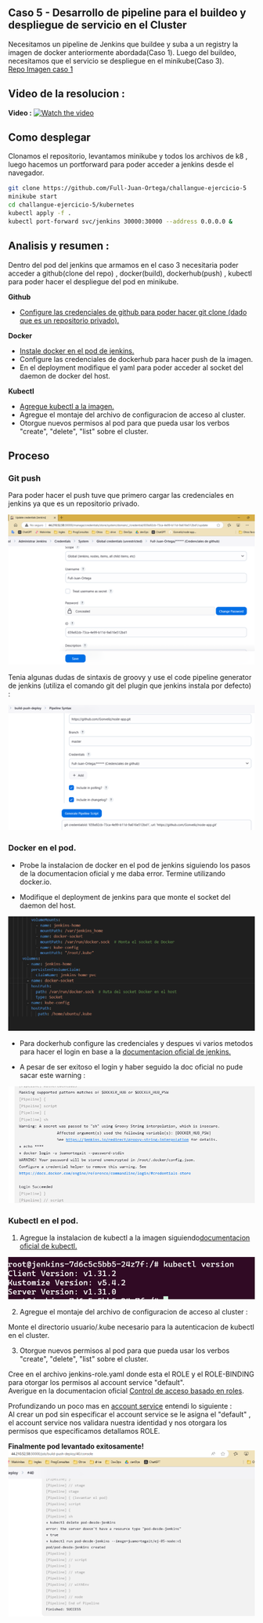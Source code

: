 ## Caso 5 - Desarrollo de pipeline para el buildeo y despliegue de servicio en el Cluster
Necesitamos un pipeline de Jenkins que buildee y suba a un registry la imagen de docker anteriormente abordada(Caso 1). Luego del buildeo, necesitamos que el servicio se despliegue en el minikube(Caso 3).  
[Repo Imagen caso 1](https://github.com/Gonveliz/node-app/blob/master/Dockerfile)

## Video de la resolucion : 

**Video :**
[![Watch the video](https://cdn.loom.com/sessions/thumbnails/c6d096241c734a60867ed775765e542a-59e25a5451e9f26a-full-play.gif)](https://www.loom.com/share/c6d096241c734a60867ed775765e542a?sid=0f5c9dc4-8e5b-46e5-87ae-dff192e2d81b)

## Como desplegar

Clonamos el repositorio, levantamos minikube y todos los archivos de k8 , luego hacemos un portforward para poder acceder a jenkins desde el navegador.  

```bash
git clone https://github.com/Full-Juan-Ortega/challangue-ejercicio-5
minikube start
cd challangue-ejercicio-5/kubernetes
kubectl apply -f .
kubectl port-forward svc/jenkins 30000:30000 --address 0.0.0.0 &
```


## Analisis y resumen :

Dentro del pod del jenkins que armamos en el caso 3 necesitaria poder acceder a github(clone del repo) , docker(build), dockerhub(push) ,  kubectl para poder hacer el despliegue del pod en minikube.

**Github**

* [Configure las credenciales de github para poder hacer git clone (dado que es un repositorio privado). ](#git-push)

**Docker**

* [Instale docker en el pod de jenkins.](#docker-en-el-pod)
* Configure las credenciales de dockerhub para hacer push de la imagen.  
* En el deployment modifique el yaml para poder acceder al socket del daemon de docker del host. 

**Kubectl**

* [Agregue kubectl a la imagen.](#kubectl-en-el-pod)
* Agregue el montaje del archivo de configuracion de acceso al cluster.
* Otorgue nuevos permisos al pod para que pueda usar los verbos "create", "delete", "list" sobre el cluster.


## Proceso

### Git push

Para poder hacer el push tuve que primero cargar las credenciales en jenkins ya que es un repositorio privado.

![git credentials](img/01-git-credentials.PNG)

Tenia algunas dudas de sintaxis de groovy y use el code pipeline generator de jenkins (utiliza el comando git del plugin que jenkins instala por defecto) :

![code pipeline generator](img/02-pipeline-generator.PNG)


### Docker en el pod.

* Probe la instalacion de docker en el pod de jenkins siguiendo los pasos de la documentacion oficial y me daba error. Termine utilizando docker.io.

* Modifique el deployment de jenkins para que monte el socket del daemon del host.

![montajes](img/montajes.PNG)

* Para dockerhub configure las credenciales y despues vi varios metodos para hacer el login en base a la [documentacion oficial de jenkins.](https://www.jenkins.io/doc/book/pipeline/jenkinsfile/#handling-credentials)  

* A pesar de ser exitoso el login y haber seguido la doc oficial no pude sacar este warning : 

![docker warning](img/docker-warning-not-resolve.PNG)


### Kubectl en el pod.

1) Agregue la instalacion de kubectl a la imagen siguiendo[documentacion oficial de kubectl.](https://kubernetes.io/docs/tasks/tools/install-kubectl-linux/)

![kubectl](./img/kubectl-version.PNG)

2) Agregue el montaje del archivo de configuracion de acceso al cluster : 


Monte el directorio usuario/.kube necesario para la autenticacion de kubectl en el cluster.

3) Otorgue nuevos permisos al pod para que pueda usar los verbos "create", "delete", "list" sobre el cluster.

Cree en el archivo jenkins-role.yaml donde esta el ROLE y el ROLE-BINDING para otorgar los permisos al account service "default".  
Averigue en la documentacion oficial [Control de acceso basado en roles](https://kubernetes.io/docs/reference/access-authn-authz/rbac/).  

Profundizando un poco mas en [account service](https://kubernetes.io/docs/concepts/security/service-accounts/) entendi lo siguiente :  
Al crear un pod sin especificar el account service se le asigna el "default" , el account service nos validara nuestra identidad y nos otorgara los permisos que especificamos detallamos ROLE.  

**Finalmente pod levantado exitosamente!**    
![final](img/job-success.PNG)




